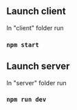 ## Launch client
In "client" folder run 

### `npm start`

## Launch server
In "server" folder run 

### `npm run dev`
